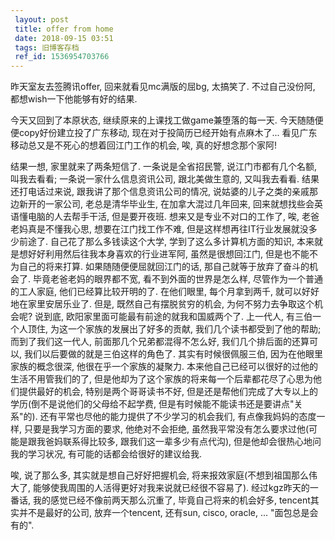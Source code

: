 ```yaml
---
 layout: post
 title: offer from home
 date: 2018-09-15 03:51
 tags: 旧博客存档
 ref_id: 1536954703766
---
```

昨天室友去签腾讯offer, 回来就看见mc满版的屈bg, 太搞笑了. 不过自己没份阿, 都想wish一下他能够有好的结果.



今天又回到了本原状态, 继续原来的上课找工做game兼堕落的每一天. 今天随随便便copy好份建立投了广东移动, 现在对于投简历已经开始有点麻木了...
看见广东移动总又是不死心的想着回江门工作的机会, 唉, 真的好想念那个家阿!



结果一想, 家里就来了两条短信了. 一条说是全省招民警, 说江门市都有几个名额, 叫我去看看; 一条说一家什么信息资讯公司, 跟北美做生意的,
又叫我去看看. 结果还打电话过来说, 跟我讲了那个信息资讯公司的情况, 说姑婆的儿子之类的亲戚那边新开的一家公司, 老总是清华毕业生,
在加拿大混过几年回来, 回来就想找些会英语懂电脑的人去帮手干活, 但是要开夜班. 想来又是专业不对口的工作了, 唉, 老爸老妈真是不懂我心思,
想要在江门找工作不难, 但是这样想再往IT行业发展就没多少前途了. 自己花了那么多钱读这个大学, 学到了这么多计算机方面的知识,
本来就是想好好利用然后往我本身喜欢的行业进军阿, 虽然是很想回江门, 但是也不能不为自己的将来打算. 如果随随便便屈就回江门的话,
那自己就等于放弃了奋斗的机会了. 毕竟老爸老妈的眼界都不宽, 看不到外面的世界是怎么样, 尽管作为一个普通的工人家庭, 他们已经算比较开明的了.
在他们眼里, 每个月拿到两千, 就可以好好地在家里安居乐业了. 但是, 既然自己有摆脱贫穷的机会, 为何不努力去争取这个机会呢? 说到底,
欧阳家里面可能最有前途的就我和国威两个了. 上一代人, 有三伯一个人顶住, 为这一个家族的发展出了好多的贡献, 我们几个读书都受到了他的帮助;
而到了我们这一代人, 前面那几个兄弟都混得不怎么好, 我们几个排后面的还算可以, 我们以后要做的就是三伯这样的角色了. 其实有时候很佩服三伯,
因为在他眼里家族的概念很深, 他很在乎一个家族的凝聚力. 本来他自己已经可以很好的过他的生活不用管我们的了,
但是他却为了这个家族的将来每一个后辈都花尽了心思为他们提供最好的机会, 特别是两个哥哥读书不好,
但是还是帮他们完成了大专以上的学历(倒不是说他们的父母给不起学费, 但是有时候能不能读书还是要讲点"关系"的).
还有平常也尽他的能力提供了不少学习的机会我们, 有点像我妈妈的态度一样, 只要是我学习方面的要求, 他绝对不会拒绝,
虽然我平常没有怎么要求过他(可能是跟我爸妈联系得比较多, 跟我们这一辈多少有点代沟), 但是他却会很热心地问我的学习状况, 有可能的话都会给很好的建议给我.



唉, 说了那么多, 其实就是想自己好好把握机会, 将来报效家庭(不想到祖国那么伟大了, 能够使我周围的人活得更好对我来说就已经很不容易了).
经过kgz昨天的一番话, 我的感觉已经不像前两天那么沉重了, 毕竟自己将来的机会好多, tencent其实并不是最好的公司, 放弃一个tencent,
还有sun, cisco, oracle, ... "面包总是会有的".

